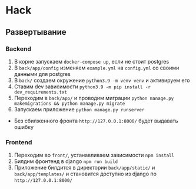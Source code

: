 # Hack

## Развертывание
### Backend
1) В корне запускаем `docker-compose up`, если не стоит postgres
2) В `back/app/config` изменяем `example.yml` на `config.yml` со своими данными для postgres
3) В `back/` создаем окружение `python3.9 -m venv venv` и активируем его
4) Ставим dev зависимости `python3.9 -m pip install -r dev_requirements.txt`
5) Переходим в `back/app/` и проводим миграции `python manage.py makemigrations && python manage.py migrate`
6) Запускаем приложение `python manage.py runserver`
* Без сбилженного фронта `http://127.0.0.1:8000/` будет выдавать ошибку

### Frontend
1) Переходим во `front/`, устанавливаем зависимости `npm install`
2) Билдим фронтенд в django `npm run build`
3) Приложение билдится в директории `back/app/static/` и `back/app/templates/`
и становится доступно из django по `http://127.0.0.1:8000/`
